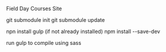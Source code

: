 Field Day Courses Site

git submodule init
git submodule update

npn install gulp (if not already installed)
npm install --save-dev

run gulp to compile using sass
